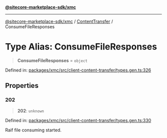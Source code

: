 [**@sitecore-marketplace-sdk/xmc**](../../../../README.md)

***

[@sitecore-marketplace-sdk/xmc](../../../../README.md) / [ContentTransfer](../README.md) / ConsumeFileResponses

# Type Alias: ConsumeFileResponses

> **ConsumeFileResponses** = `object`

Defined in: [packages/xmc/src/client-content-transfer/types.gen.ts:326](https://github.com/Sitecore/marketplace-sdk/blob/main/packages/xmc/src/client-content-transfer/types.gen.ts#L326)

## Properties

### 202

> **202**: `unknown`

Defined in: [packages/xmc/src/client-content-transfer/types.gen.ts:330](https://github.com/Sitecore/marketplace-sdk/blob/main/packages/xmc/src/client-content-transfer/types.gen.ts#L330)

Raif file consuming started.
